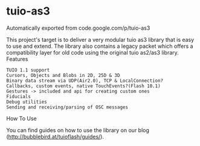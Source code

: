 # tuio-as3
Automatically exported from code.google.com/p/tuio-as3

This project's target is to deliver a very modular tuio as3 library that is easy to use and extend. The library also contains a legacy packet which offers a compatibility layer for old code using the original tuio as2/as3 library.
Features

    TUIO 1.1 support
    Cursors, Objects and Blobs in 2D, 25D & 3D
    Binary data stream via UDP(Air2.0), TCP & LocalConnection?
    Callbacks, custom events, native TouchEvents?(Flash 10.1)
    Gestures -> included and api for creating custom ones
    Fiducials
    Debug utilities
    Sending and receiving/parsing of OSC messages 

How To Use

You can find guides on how to use the library on our blog (http://bubblebird.at/tuioflash/guides/).

